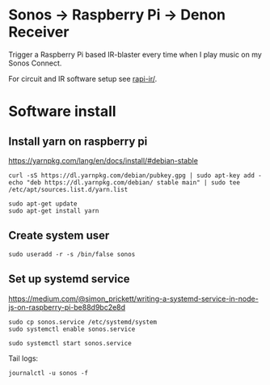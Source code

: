 # Sonos -> Raspberry Pi -> Denon Receiver

Trigger a Raspberry Pi based IR-blaster every time when I play music on my Sonos Connect.

For circuit and IR software setup see [rapi-ir/](raspi-ir).


# Software install

## Install yarn on raspberry pi
https://yarnpkg.com/lang/en/docs/install/#debian-stable

```
curl -sS https://dl.yarnpkg.com/debian/pubkey.gpg | sudo apt-key add -
echo "deb https://dl.yarnpkg.com/debian/ stable main" | sudo tee /etc/apt/sources.list.d/yarn.list

sudo apt-get update
sudo apt-get install yarn
```

## Create system user
`sudo useradd -r -s /bin/false sonos`


## Set up systemd service
https://medium.com/@simon_prickett/writing-a-systemd-service-in-node-js-on-raspberry-pi-be88d9bc2e8d

```
sudo cp sonos.service /etc/systemd/system
sudo systemctl enable sonos.service

sudo systemctl start sonos.service
```

Tail logs:
```
journalctl -u sonos -f
```
